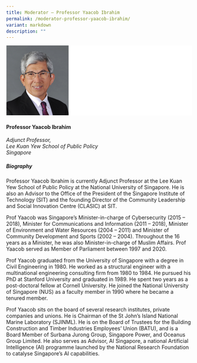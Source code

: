```yaml
---
title: Moderator – Professor Yaacob Ibrahim
permalink: /moderator-professor-yaacob-ibrahim/
variant: markdown
description: ""
---
```

![](/images/2025%20speakers/Prof_Yaacob.png)
#### **Professor Yaacob Ibrahim**

*Adjunct Professor, <br>Lee Kuan Yew School of Public Policy<br>Singapore*

##### **Biography**
Professor Yaacob Ibrahim is currently Adjunct Professor at the Lee Kuan Yew School of Public Policy at the National University of Singapore. He is also an Advisor to the Office of the President of the Singapore Institute of Technology (SIT) and the founding Director of the Community Leadership and Social Innovation Centre (CLASIC) at SIT.

Prof Yaacob was Singapore’s Minister-in-charge of Cybersecurity (2015 – 2018), Minister for Communications and Information (2011 – 2018), Minister of Environment and Water Resources (2004 – 2011) and Minister of Community Development and Sports (2002 – 2004). Throughout the 16 years as a Minister, he was also Minister-in-charge of Muslim Affairs. Prof Yaacob served as Member of Parliament between 1997 and 2020.

Prof Yaacob graduated from the University of Singapore with a degree in Civil Engineering in 1980. He worked as a structural engineer with a multinational engineering consulting firm from 1980 to 1984. He pursued his PhD at Stanford University and graduated in 1989. He spent two years as a post-doctoral fellow at Cornell University. He joined the National University of Singapore (NUS) as a faculty member in 1990 where he became a tenured member. 

Prof Yaacob sits on the board of several research institutes, private companies and unions. He is Chairman of the St John’s Island National Marine Laboratory (SJINML). He is on the Board of Trustees for the Building Construction and Timber Industries Employees’ Union (BATU), and is a Board Member of Surbana Jurong Group, Singapore Power, and Oceanus Group Limited. He also serves as Advisor, AI Singapore, a national Artificial Intelligence (AI) programme launched by the National Research Foundation to catalyse Singapore’s AI capabilities.
